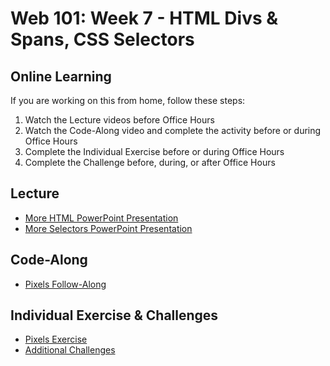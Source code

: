 # Web 101: Week 7 - HTML Divs & Spans, CSS Selectors

## Online Learning
If you are working on this from home, follow these steps:

1. Watch the Lecture videos before Office Hours
1. Watch the Code-Along video and complete the activity before or during Office Hours
1. Complete the Individual Exercise before or during Office Hours
1. Complete the Challenge before, during, or after Office Hours

## Lecture
- <a href="MoreHtmlOld.pptx" target="_blank">More HTML PowerPoint Presentation</a>
- <a href="MoreSelectorsOld.pptx" target="_blank">More Selectors PowerPoint Presentation</a>

## Code-Along
- [Pixels Follow-Along](PixelsFollowAlong.md)

## Individual Exercise & Challenges
- [Pixels Exercise](PixelsIndividual.md)
- [Additional Challenges](AdditionalChallenges.md)